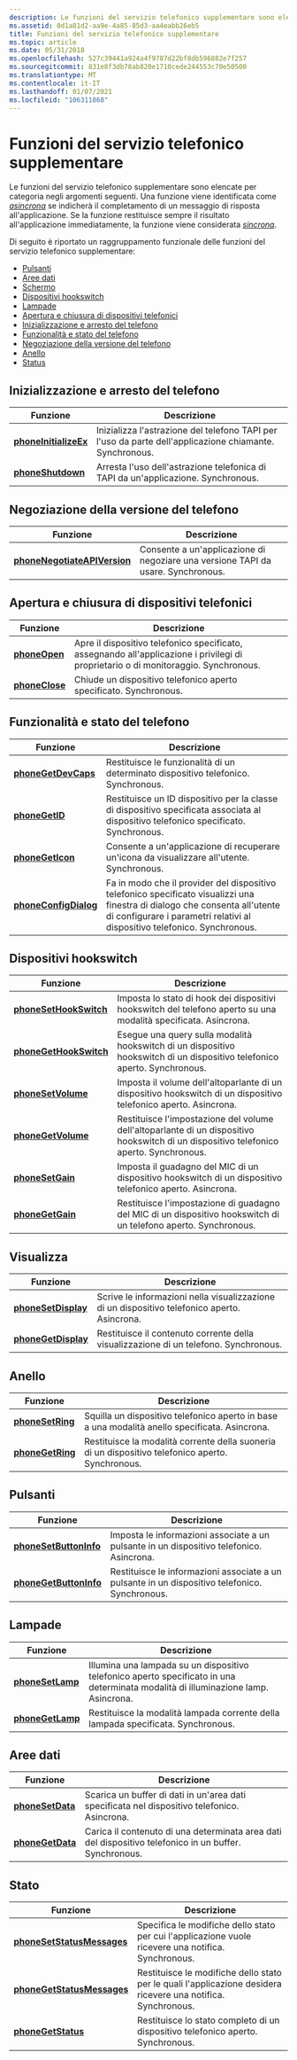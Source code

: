 ```yaml
---
description: Le funzioni del servizio telefonico supplementare sono elencate per categoria negli argomenti seguenti.
ms.assetid: 0d1a81d2-aa9e-4a85-85d3-aa4eabb26eb5
title: Funzioni del servizio telefonico supplementare
ms.topic: article
ms.date: 05/31/2018
ms.openlocfilehash: 527c39441a924a4f9787d22bf8db596882e7f257
ms.sourcegitcommit: 831e8f3db78ab820e1710cede244553c70e50500
ms.translationtype: MT
ms.contentlocale: it-IT
ms.lasthandoff: 01/07/2021
ms.locfileid: "106311868"
---
```

# <a name="supplementary-phone-service-functions"></a>Funzioni del servizio telefonico supplementare

Le funzioni del servizio telefonico supplementare sono elencate per categoria negli argomenti seguenti. Una funzione viene identificata come [*asincrona*](a-tapgloss.md) se indicherà il completamento di un messaggio di risposta all'applicazione. Se la funzione restituisce sempre il risultato all'applicazione immediatamente, la funzione viene considerata [*sincrona*](s-tapgloss.md).

Di seguito è riportato un raggruppamento funzionale delle funzioni del servizio telefonico supplementare:

-   [Pulsanti](#buttons)
-   [Aree dati](#data-areas)
-   [Schermo](#display)
-   [Dispositivi hookswitch](#hookswitch-devices)
-   [Lampade](#lamps)
-   [Apertura e chiusura di dispositivi telefonici](#opening-and-closing-phone-devices)
-   [Inizializzazione e arresto del telefono](#phone-initialization-and-shutdown)
-   [Funzionalità e stato del telefono](#phone-status-and-capabilities)
-   [Negoziazione della versione del telefono](#phone-version-negotiation)
-   [Anello](#ring)
-   [Status](#status)

## <a name="phone-initialization-and-shutdown"></a>Inizializzazione e arresto del telefono



| Funzione                                       | Descrizione                                                                          |
|------------------------------------------------|--------------------------------------------------------------------------------------|
| [**phoneInitializeEx**](/windows/desktop/api/Tapi/nf-tapi-phoneinitializeexa) | Inizializza l'astrazione del telefono TAPI per l'uso da parte dell'applicazione chiamante. Synchronous. |
| [**phoneShutdown**](/windows/desktop/api/Tapi/nf-tapi-phoneshutdown)         | Arresta l'uso dell'astrazione telefonica di TAPI da un'applicazione. Synchronous.            |



 

## <a name="phone-version-negotiation"></a>Negoziazione della versione del telefono



| Funzione                                                     | Descrizione                                                            |
|--------------------------------------------------------------|------------------------------------------------------------------------|
| [**phoneNegotiateAPIVersion**](/windows/desktop/api/Tapi/nf-tapi-phonenegotiateapiversion) | Consente a un'applicazione di negoziare una versione TAPI da usare. Synchronous. |



 

## <a name="opening-and-closing-phone-devices"></a>Apertura e chiusura di dispositivi telefonici



| Funzione                         | Descrizione                                                                                               |
|----------------------------------|-----------------------------------------------------------------------------------------------------------|
| [**phoneOpen**](/windows/desktop/api/Tapi/nf-tapi-phoneopen)   | Apre il dispositivo telefonico specificato, assegnando all'applicazione i privilegi di proprietario o di monitoraggio. Synchronous. |
| [**phoneClose**](/windows/desktop/api/Tapi/nf-tapi-phoneclose) | Chiude un dispositivo telefonico aperto specificato. Synchronous.                                                        |



 

## <a name="phone-status-and-capabilities"></a>Funzionalità e stato del telefono



| Funzione                                       | Descrizione                                                                                                                                                      |
|------------------------------------------------|------------------------------------------------------------------------------------------------------------------------------------------------------------------|
| [**phoneGetDevCaps**](/windows/desktop/api/Tapi/nf-tapi-phonegetdevcaps)     | Restituisce le funzionalità di un determinato dispositivo telefonico. Synchronous.                                                                                                   |
| [**phoneGetID**](/windows/desktop/api/Tapi/nf-tapi-phonegetid)               | Restituisce un ID dispositivo per la classe di dispositivo specificata associata al dispositivo telefonico specificato. Synchronous.                                                          |
| [**phoneGetIcon**](/windows/desktop/api/Tapi/nf-tapi-phonegeticon)           | Consente a un'applicazione di recuperare un'icona da visualizzare all'utente. Synchronous.                                                                                  |
| [**phoneConfigDialog**](/windows/desktop/api/Tapi/nf-tapi-phoneconfigdialog) | Fa in modo che il provider del dispositivo telefonico specificato visualizzi una finestra di dialogo che consenta all'utente di configurare i parametri relativi al dispositivo telefonico. Synchronous. |



 

## <a name="hookswitch-devices"></a>Dispositivi hookswitch



| Funzione                                         | Descrizione                                                                                       |
|--------------------------------------------------|---------------------------------------------------------------------------------------------------|
| [**phoneSetHookSwitch**](/windows/desktop/api/Tapi/nf-tapi-phonesethookswitch) | Imposta lo stato di hook dei dispositivi hookswitch del telefono aperto su una modalità specificata. Asincrona.      |
| [**phoneGetHookSwitch**](/windows/desktop/api/Tapi/nf-tapi-phonegethookswitch) | Esegue una query sulla modalità hookswitch di un dispositivo hookswitch di un dispositivo telefonico aperto. Synchronous.          |
| [**phoneSetVolume**](/windows/desktop/api/Tapi/nf-tapi-phonesetvolume)         | Imposta il volume dell'altoparlante di un dispositivo hookswitch di un dispositivo telefonico aperto. Asincrona.           |
| [**phoneGetVolume**](/windows/desktop/api/Tapi/nf-tapi-phonegetvolume)         | Restituisce l'impostazione del volume dell'altoparlante di un dispositivo hookswitch di un dispositivo telefonico aperto. Synchronous. |
| [**phoneSetGain**](/windows/desktop/api/Tapi/nf-tapi-phonesetgain)             | Imposta il guadagno del MIC di un dispositivo hookswitch di un dispositivo telefonico aperto. Asincrona.                 |
| [**phoneGetGain**](/windows/desktop/api/Tapi/nf-tapi-phonegetgain)             | Restituisce l'impostazione di guadagno del MIC di un dispositivo hookswitch di un telefono aperto. Synchronous.              |



 

## <a name="display"></a>Visualizza



| Funzione                                   | Descrizione                                                              |
|--------------------------------------------|--------------------------------------------------------------------------|
| [**phoneSetDisplay**](/windows/desktop/api/Tapi/nf-tapi-phonesetdisplay) | Scrive le informazioni nella visualizzazione di un dispositivo telefonico aperto. Asincrona. |
| [**phoneGetDisplay**](/windows/desktop/api/Tapi/nf-tapi-phonegetdisplay) | Restituisce il contenuto corrente della visualizzazione di un telefono. Synchronous.          |



 

## <a name="ring"></a>Anello



| Funzione                             | Descrizione                                                              |
|--------------------------------------|--------------------------------------------------------------------------|
| [**phoneSetRing**](/windows/desktop/api/Tapi/nf-tapi-phonesetring) | Squilla un dispositivo telefonico aperto in base a una modalità anello specificata. Asincrona. |
| [**phoneGetRing**](/windows/desktop/api/Tapi/nf-tapi-phonegetring) | Restituisce la modalità corrente della suoneria di un dispositivo telefonico aperto. Synchronous.    |



 

## <a name="buttons"></a>Pulsanti



| Funzione                                         | Descrizione                                                                    |
|--------------------------------------------------|--------------------------------------------------------------------------------|
| [**phoneSetButtonInfo**](/windows/desktop/api/Tapi/nf-tapi-phonesetbuttoninfo) | Imposta le informazioni associate a un pulsante in un dispositivo telefonico. Asincrona. |
| [**phoneGetButtonInfo**](/windows/desktop/api/Tapi/nf-tapi-phonegetbuttoninfo) | Restituisce le informazioni associate a un pulsante in un dispositivo telefonico. Synchronous.   |



 

## <a name="lamps"></a>Lampade



| Funzione                             | Descrizione                                                                                 |
|--------------------------------------|---------------------------------------------------------------------------------------------|
| [**phoneSetLamp**](/windows/desktop/api/Tapi/nf-tapi-phonesetlamp) | Illumina una lampada su un dispositivo telefonico aperto specificato in una determinata modalità di illuminazione lamp. Asincrona. |
| [**phoneGetLamp**](/windows/desktop/api/Tapi/nf-tapi-phonegetlamp) | Restituisce la modalità lampada corrente della lampada specificata. Synchronous.                           |



 

## <a name="data-areas"></a>Aree dati



| Funzione                             | Descrizione                                                                             |
|--------------------------------------|-----------------------------------------------------------------------------------------|
| [**phoneSetData**](/windows/desktop/api/Tapi/nf-tapi-phonesetdata) | Scarica un buffer di dati in un'area dati specificata nel dispositivo telefonico. Asincrona.      |
| [**phoneGetData**](/windows/desktop/api/Tapi/nf-tapi-phonegetdata) | Carica il contenuto di una determinata area dati del dispositivo telefonico in un buffer. Synchronous. |



 

## <a name="status"></a>Stato



| Funzione                                                 | Descrizione                                                                               |
|----------------------------------------------------------|-------------------------------------------------------------------------------------------|
| [**phoneSetStatusMessages**](/windows/desktop/api/Tapi/nf-tapi-phonesetstatusmessages) | Specifica le modifiche dello stato per cui l'applicazione vuole ricevere una notifica. Synchronous. |
| [**phoneGetStatusMessages**](/windows/desktop/api/Tapi/nf-tapi-phonegetstatusmessages) | Restituisce le modifiche dello stato per le quali l'applicazione desidera ricevere una notifica. Synchronous.   |
| [**phoneGetStatus**](/windows/desktop/api/Tapi/nf-tapi-phonegetstatus)                 | Restituisce lo stato completo di un dispositivo telefonico aperto. Synchronous.                         |



 

 

 



